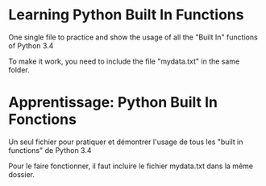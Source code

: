 # Learning Python Built In Functions
One single file to practice and show the usage of all the "Built In" functions of Python 3.4

To make it work, you need to include the file "mydata.txt" in the same folder.

# Apprentissage: Python Built In Fonctions
Un seul fichier pour pratiquer et démontrer l'usage de tous les "built in functions" de Python 3.4

Pour le faire fonctionner, il faut incluire le fichier mydata.txt dans la même dossier.
